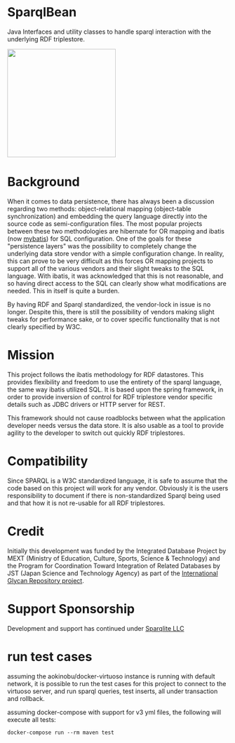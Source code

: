 # SparqlBean
Java Interfaces and utility classes to handle sparql interaction with the underlying RDF triplestore.

<img src="https://sparqlite.com/images/sparqlbean.svg" width=247 length=326  />

# Background
When it comes to data persistence, there has always been a discussion regarding two methods: object-relational mapping (object-table synchronization) and embedding the query language directly into the source code as semi-configuration files.
The most popular projects between these two methodologies are hibernate for OR mapping and ibatis (now [mybatis](https://github.com/mybatis/mybatis-3)) for SQL configuration.
One of the goals for these "persistence layers" was the possibility to completely change the underlying data store vendor with a simple configuration change.  In reality, this can prove to be very difficult as this forces OR mapping projects to support all of the various vendors and their slight tweaks to the SQL language.
With ibatis, it was acknowledged that this is not reasonable, and so having direct access to the SQL can clearly show what modifications are needed.  This in itself is quite a burden.

By having RDF and Sparql standardized, the vendor-lock in issue is no longer.  Despite this, there is still the possibility of vendors making slight tweaks for performance sake, or to cover specific functionality that is not clearly specified by W3C.

# Mission
This project follows the ibatis methodology for RDF datastores.  This provides flexibility and freedom to use the entirety of the sparql language, the same way ibatis utilized SQL.  It is based upon the spring framework, in order to provide inversion of control for RDF triplestore vendor specific details such as JDBC drivers or HTTP server for REST.

This framework should not cause roadblocks between what the application developer needs versus the data store.  It is also usable as a tool to provide agility to the developer to switch out quickly RDF triplestores.

# Compatibility
Since SPARQL is a W3C standardized language, it is safe to assume that the code based on this project will work for any vendor.  Obviously it is the users responsibility to document if there is non-standardized Sparql being used and that how it is not re-usable for all RDF triplestores.


# Credit
Initially this development was funded by the Integrated Database Project by MEXT (Ministry of Education, Culture, Sports, Science & Technology) and the Program for Coordination Toward Integration of Related Databases by JST (Japan Science and Technology Agency) as part of the [International Glycan Repository project](http://www.glytoucan.org).

# Support Sponsorship
Development and support has continued under [Sparqlite LLC](http://sparqlite.com)

# run test cases
assuming the aokinobu/docker-virtuoso instance is running with default network, it is possible to run the test cases for this project to connect to the virtuoso server, and run sparql queries, test inserts, all under transaction and rollback.

assuming docker-compose with support for v3 yml files, the following will execute all tests:
```
docker-compose run --rm maven test
 ```
